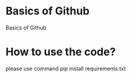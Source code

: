 # Basics of Github
 Basics of Github


# How to use the code?

please use command pip install requirements.txt